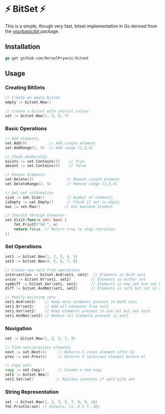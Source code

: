 # ⚡ BitSet ⚡

This is a simple, though very fast, bitset implementation in Go derived from the [yourbasic/bit](github.com/yourbasic/bit) package.

## Installation

```go
go get github.com/KernelPryanic/bitset
```

## Usage

### Creating BitSets

```go
// Create an empty bitset
empty := bitset.New()

// Create a bitset with initial values
set := bitset.New(1, 3, 5, 7)
```

### Basic Operations

```go
// Add elements
set.Add(9)          // Add single element
set.AddRange(2, 5)  // Add range [2,3,4]

// Check membership
exists := set.Contains(3)    // true
absent := set.Contains(6)    // false

// Remove elements
set.Delete(3)               // Remove single element
set.DeleteRange(2, 5)       // Remove range [2,3,4]

// Get set information
size := set.Size()          // Number of elements
isEmpty := set.Empty()      // Check if set is empty
max := set.Max()           // Get maximum element

// Iterate through elements
set.Visit(func(n int) bool {
    fmt.Printf("%d ", n)
    return false  // Return true to stop iteration
})
```

### Set Operations

```go
set1 := bitset.New(1, 2, 3, 4, 5)
set2 := bitset.New(4, 5, 6, 7, 8)

// Create new sets from operations
intersection := bitset.And(set1, set2)  // Elements in both sets
union := bitset.Or(set1, set2)         // Elements in either set
symDiff := bitset.Xor(set1, set2)      // Elements in one set but not both
diff := bitset.AndNot(set1, set2)      // Elements in set1 but not in set2

// Modify existing sets
set1.And(set2)    // Keep only elements present in both sets
set1.Or(set2)     // Add all elements from set2
set1.Xor(set2)    // Keep elements present in one set but not both
set1.AndNot(set2) // Remove all elements present in set2
```

### Navigation

```go
set := bitset.New(1, 3, 5, 7, 9)

// Find next/previous elements
next := set.Next(4)     // Returns 5 (next element after 4)
prev := set.Prev(6)     // Returns 5 (previous element before 6)

// Copy sets
copy := set.Copy()      // Create a new copy
set2 := bitset.New()
set2.Set(set)          // Replace contents of set2 with set
```

### String Representation

```go
set := bitset.New(1, 2, 3, 5, 7, 8, 9, 10)
fmt.Println(set) // Outputs: {1..3 5 7..10}
```
